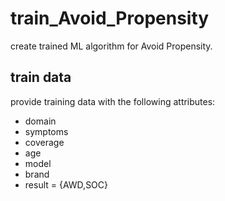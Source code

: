 # train_Avoid_Propensity
create trained ML algorithm for Avoid Propensity.
## train data
provide training data with the following attributes:
* domain
* symptoms
* coverage
* age
* model
* brand
* result = {AWD,SOC}

